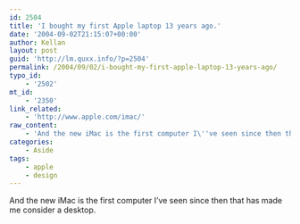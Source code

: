 ```yaml
---
id: 2504
title: 'I bought my first Apple laptop 13 years ago.'
date: '2004-09-02T21:15:07+00:00'
author: Kellan
layout: post
guid: 'http://lm.quxx.info/?p=2504'
permalink: /2004/09/02/i-bought-my-first-apple-laptop-13-years-ago/
typo_id:
    - '2502'
mt_id:
    - '2350'
link_related:
    - 'http://www.apple.com/imac/'
raw_content:
    - 'And the new iMac is the first computer I\''ve seen since then that has made me consider a desktop.'
categories:
    - Aside
tags:
    - apple
    - design
---
```


And the new iMac is the first computer I’ve seen since then that has made me consider a desktop.